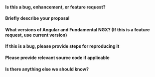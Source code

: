 #### Is this a bug, enhancement, or feature request?


#### Briefly describe your proposal


#### What versions of Angular and Fundamental NGX?  (If this is a feature request, use current version)


#### If this is a bug, please provide steps for reproducing it


#### Please provide relevant source code if applicable


#### Is there anything else we should know?
